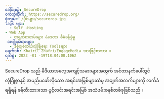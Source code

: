 ```yaml
---
ခေါင်းစဉ်: SecureDrop
ဝက်ဘ်ဆိုက်: https://securedrop.org/
ဖုံးလွှမ်း: /ဖိုင်များ/securerop.jpg
tags များ:
  - Self -Hosting 
- Web App
  - စာရွက်စာတမ်းများ &ဒေတာ စီမံခန့်ခွဲမှု
 အမျိုးအစားများ:
  - ဒစ်ဂျစ်တယ်လုံခြုံရေး Toolsများ
ခရက်ဒစ်: Khairil Zhafri/EngageMedia အားဖြင့်စာသား ။
ရက်စွဲ: 2023 -01 -19T18:04:00.106Z 
---
```

SecureDrop သည် မီဒီယာအလေ့အကျင့်သမားများအတွက် အင်တာနက်ပေါ်တွင် လုံခြုံစွာနှင့် အမည်မဖော်လိုသော အရင်းအမြစ်များထံမှ အချက်အလက်များကို လက်ခံရရှိရန် ဖန်တီးထားသော ပွင့်လင်းအရင်းအမြစ် အသံဖမ်းစနစ်တစ်ခုဖြစ်သည် ။